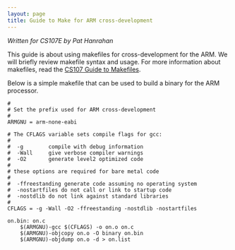 ```yaml
---
layout: page
title: Guide to Make for ARM cross-development
---
```


*Written for CS107E by Pat Hanrahan*

This guide is about using makefiles
for cross-development for the ARM.
We will briefly review makefile syntax and usage.
For more information about makefiles,
read the 
[CS107 Guide to Makefiles](http://web.stanford.edu/class/cs107/guide_make.html).

Below is a simple makefile that can be used
to build a binary for the ARM processor.

    #
    # Set the prefix used for ARM cross-development
    #
    ARMGNU = arm-none-eabi

    # The CFLAGS variable sets compile flags for gcc: 
    #
    #  -g        compile with debug information 
    #  -Wall     give verbose compiler warnings 
    #  -O2       generate level2 optimized code
    #
    # these options are required for bare metal code
    #
    #  -ffreestanding generate code assuming no operating system
    #  -nostartfiles do not call or link to startup code
    #  -nostdlib do not link against standard libraries
    #
    CFLAGS = -g -Wall -O2 -ffreestanding -nostdlib -nostartfiles

    on.bin: on.c
        $(ARMGNU)-gcc $(CFLAGS) -o on.o on.c
        $(ARMGNU)-objcopy on.o -O binary on.bin
        $(ARMGNU)-objdump on.o -d > on.list

